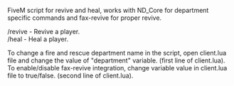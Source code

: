FiveM script for revive and heal, works with ND_Core for department specific commands and fax-revive for proper revive.  

/revive - Revive a player.  
/heal - Heal a player.  

To change a fire and rescue department name in the script, open client.lua file and change the value of "department" variable. (first line of client.lua).  
To enable/disable fax-revive integration, change variable value in client.lua file to true/false. (second line of client.lua).
